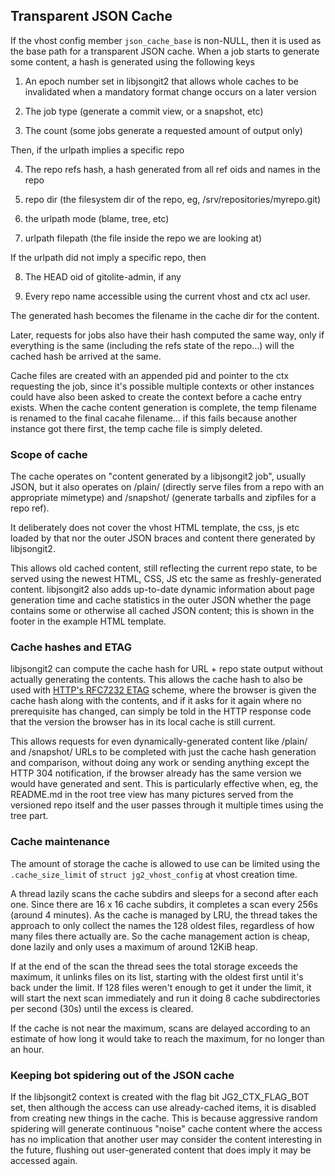 ## Transparent JSON Cache

If the vhost config member `json_cache_base` is non-NULL, then it is used as
the base path for a transparent JSON cache.  When a job starts to generate some
content, a hash is generated using the following keys

 1. An epoch number set in libjsongit2 that allows whole caches to be
    invalidated when a mandatory format change occurs on a later version
    
 2. The job type (generate a commit view, or a snapshot, etc)
 
 3. The count (some jobs generate a requested amount of output only)
 
Then, if the urlpath implies a specific repo
 
 4. The repo refs hash, a hash generated from all ref oids and names in the
    repo
 
 5. repo dir (the filesystem dir of the repo, eg, /srv/repositories/myrepo.git)
 
 6. the urlpath mode (blame, tree, etc)

 7. urlpath filepath (the file inside the repo we are looking at)
 
If the urlpath did not imply a specific repo, then
 
 8. The HEAD oid of gitolite-admin, if any

 9. Every repo name accessible using the current vhost and ctx acl user.

The generated hash becomes the filename in the cache dir for the content.

Later, requests for jobs also have their hash computed the same way, only if
everything is the same (including the refs state of the repo...) will the
cached hash be arrived at the same.

Cache files are created with an appended pid and pointer to the ctx requesting
the job, since it's possible multiple contexts or other instances could have
also been asked to create the context before a cache entry exists.  When the
cache content generation is complete, the temp filename is renamed to the
final cacahe filename... if this fails because another instance got there first,
the temp cache file is simply deleted.

### Scope of cache

The cache operates on "content generated by a libjsongit2 job", usually JSON,
but it also operates on /plain/ (directly serve files from a repo with an
appropriate mimetype) and /snapshot/ (generate tarballs and zipfiles for a repo
ref).

It deliberately does not cover the vhost HTML template, the css, js etc loaded
by that nor the outer JSON braces and content there generated by libjsongit2.

This allows old cached content, still reflecting the current repo state, to be
served using the newest HTML, CSS, JS etc the same as freshly-generated content.
libjsongit2 also adds up-to-date dynamic information about page generation time
and cache statistics in the outer JSON whether the page contains some or
otherwise all cached JSON content; this is shown in the footer in the example
HTML template.

### Cache hashes and ETAG

libjsongit2 can compute the cache hash for URL + repo state output without
actually generating the contents.  This allows the cache hash to also be used
with [HTTP's RFC7232 ETAG](https://tools.ietf.org/html/rfc7232) scheme, where the browser is given the
cache hash along with the contents, and if it asks for it again where no
prerequisite has changed, can simply be told in the HTTP response code that
the version the browser has in its local cache is still current.

This allows requests for even dynamically-generated content like /plain/ and
/snapshot/ URLs to be completed with just the cache hash generation and
comparison, without doing any work or sending anything except the HTTP 304
notification, if the browser already has the same version we would have
generated and sent.  This is particularly effective when, eg, the README.md
in the root tree view has many pictures served from the versioned repo itself
and the user passes through it multiple times using the tree part.

### Cache maintenance

The amount of storage the cache is allowed to use can be limited using the
`.cache_size_limit` of `struct jg2_vhost_config` at vhost creation time.

A thread lazily scans the cache subdirs and sleeps for a second after each one.
Since there are 16 x 16 cache subdirs, it completes a scan every 256s (around
4 minutes).  As the cache is managed by LRU, the thread takes the approach
to only collect the names the 128 oldest files, regardless of how many files
there actually are.  So the cache management action is cheap, done lazily and
only uses a maximum of around 12KiB heap.

If at the end of the scan the thread sees the total storage exceeds the maximum,
it unlinks files on its list, starting with the oldest first until it's back
under the limit.  If 128 files weren't enough to get it under the limit, it will
start the next scan immediately and run it doing 8 cache subdirectories per
second (30s) until the excess is cleared.

If the cache is not near the maximum, scans are delayed according to an estimate
of how long it would take to reach the maximum, for no longer than an hour.

### Keeping bot spidering out of the JSON cache

If the libjsongit2 context is created with the flag bit JG2_CTX_FLAG_BOT set,
then although the access can use already-cached items, it is disabled from
creating new things in the cache.  This is because aggressive random spidering
will generate continuous "noise" cache content where the access has no
implication that another user may consider the content interesting in the
future, flushing out user-generated content that does imply it may be accessed
again.